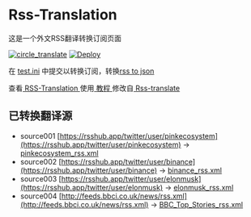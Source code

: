# Rss-Translation

这是一个外文RSS翻译转换订阅页面 

[![circle_translate](https://github.com/better2025/Rss-Translation/actions/workflows/circle_translate.yml/badge.svg)](https://github.com/better2025/Rss-Translation/actions/workflows/circle_translate.yml)
[![Deploy](https://github.com/better2025/Rss-Translation/actions/workflows/jekyll-gh-pages.yml/badge.svg)](https://github.com/better2025/Rss-Translation/actions/workflows/jekyll-gh-pages.yml)

在 [test.ini](https://github.com/better2025/Rss-Translation/blob/main/test.ini) 中提交以转换订阅，转换[rss to json](https://rss2json.com/)

查看[ RSS-Translation ](https://better2025.github.io/RSS-Translation)使用[ 教程 ](https://www.better2025.net/tutorial/644)修改自[ Rss-translate ](https://github.com/better2025/Rss-Translation/)

## 已转换翻译源

 - source001 [https://rsshub.app/twitter/user/pinkecosystem](https://rsshub.app/twitter/user/pinkecosystem) -> [pinkecosystem_rss.xml](rss/pinkecosystem_rss.xml)
 - source002 [https://rsshub.app/twitter/user/binance](https://rsshub.app/twitter/user/binance) -> [binance_rss.xml](rss/binance_rss.xml)
 - source003 [https://rsshub.app/twitter/user/elonmusk](https://rsshub.app/twitter/user/elonmusk) -> [elonmusk_rss.xml](rss/elonmusk_rss.xml)
 - source004 [http://feeds.bbci.co.uk/news/rss.xml](http://feeds.bbci.co.uk/news/rss.xml) -> [BBC_Top_Stories_rss.xml](rss/BBC_Top_Stories_rss.xml)
